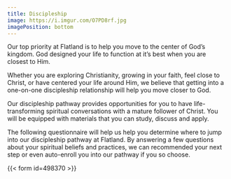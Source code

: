 ```yaml
---
title: Discipleship
image: https://i.imgur.com/O7PD8rf.jpg
imagePosition: bottom
---
```


Our top priority at Flatland is to help you move to the center of God’s kingdom. God designed your life to function at it’s best when you are closest to Him.

Whether you are exploring Christianity, growing in your faith, feel close to Christ, or have centered your life around Him, we believe that getting into a one-on-one discipleship relationship will help you move closer to God.

Our discipleship pathway provides opportunities for you to have life-transforming spiritual conversations with a mature follower of Christ. You will be equipped with materials that you can study, discuss and apply.

The following questionnaire will help us help you determine where to jump into our discipleship pathway at Flatland. By answering a few questions about your spiritual beliefs and practices, we can recommended your next step or even auto-enroll you into our pathway if you so choose.  

{{< form id=498370 >}}
